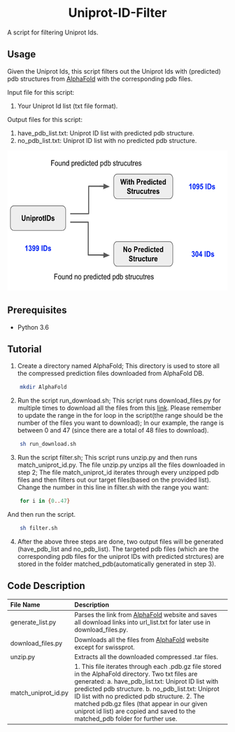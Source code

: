<h1 align="center"> Uniprot-ID-Filter </h1>
A script for filtering Uniprot Ids.

## Usage
Given the Uniprot Ids, this script filters out the Uniprot Ids with (predicted) pdb structures from [AlphaFold](https://alphafold.ebi.ac.uk/) with the corresponding pdb files.


Input file for this script: 
1. Your Uniprot Id list (txt file format).

Output files for this script:
1. have_pdb_list.txt: Uniprot ID list with predicted pdb structure.
2. no_pdb_list.txt: Uniprot ID list with no predicted pdb structure.

<img src="https://github.com/Mr-Fabulous/Uniprot-ID-Filter/blob/main/pipeline.png" width="600" height="320">

## Prerequisites

- Python 3.6

## Tutorial
1. Create a directory named AlphaFold; This directory is used to store all the compressed prediction files downloaded from AlphaFold DB.
```sh
    mkdir AlphaFold
``` 
2. Run the script run_download.sh; This script runs download_files.py for multiple times to download all the files from this [link](http://ftp.ebi.ac.uk/pub/databases/alphafold/latest/). Please remember to update the range in the for loop in the script(the range should be the number of the files you want to download); In our example, the range is between 0 and 47 (since there are a total of 48 files to download).
```sh
    sh run_download.sh
``` 
3. Run the script filter.sh; This script runs unzip.py and then runs match_uniprot_id.py. The file unzip.py unzips all the files downloaded in step 2; The file match_uniprot_id iterates through every unzipped pdb files and then filters out our target files(based on the provided list). 
Change the number in this line in filter.sh with the range you want:
```sh
    for i in {0..47}
``` 
And then run the script.
```sh
    sh filter.sh
``` 
4. After the above three steps are done, two output files will be generated (have_pdb_list and no_pdb_list). The targeted pdb files (which are the corresponding pdb files for the uniprot IDs with predicted strctures) are stored in the folder matched_pdb(automatically generated in step 3).

## Code Description
|File Name|Description|
|:--------|:----------|
generate_list.py|Parses the link from [AlphaFold](http://ftp.ebi.ac.uk/pub/databases/alphafold/latest/) website and saves all download links into url_list.txt for later use in download_files.py.
download_files.py|Downloads all the files from [AlphaFold](http://ftp.ebi.ac.uk/pub/databases/alphafold/latest/) website except for swissprot.
unzip.py|Extracts all the downloaded compressed .tar files. 
match_uniprot_id.py|1. This file iterates through each .pdb.gz file stored in the AlphaFold directory. Two txt files are generated: a. have_pdb_list.txt: Uniprot ID list with predicted pdb structure. b. no_pdb_list.txt: Uniprot ID list with no predicted pdb structure. 2. The matched pdb.gz files (that appear in our given uniprot id list) are copied and saved to the matched_pdb folder for further use.


